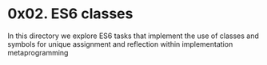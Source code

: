 # 0x02. ES6 classes

In this directory we explore ES6 tasks that
implement the use of classes and symbols for
unique assignment and reflection within implementation
metaprogramming
